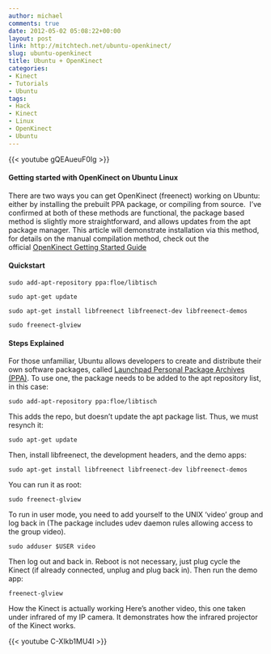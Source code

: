 ```yaml
---
author: michael
comments: true
date: 2012-05-02 05:08:22+00:00
layout: post
link: http://mitchtech.net/ubuntu-openkinect/
slug: ubuntu-openkinect
title: Ubuntu + OpenKinect
categories:
- Kinect
- Tutorials
- Ubuntu
tags:
- Hack
- Kinect
- Linux
- OpenKinect
- Ubuntu
---
```


{{< youtube gQEAueuF0Ig >}}

#### Getting started with OpenKinect on Ubuntu Linux

There are two ways you can get OpenKinect (freenect) working on Ubuntu: either by installing the prebuilt PPA package, or compiling from source.  I’ve confirmed at both of these methods are functional, the package based method is slightly more straightforward, and allows updates from the apt package manager. This article will demonstrate installation via this method, for details on the manual compilation method, check out the official [OpenKinect Getting Started Guide](http://openkinect.org/wiki/Getting_Started#Ubuntu)

#### Quickstart

```
sudo add-apt-repository ppa:floe/libtisch

sudo apt-get update

sudo apt-get install libfreenect libfreenect-dev libfreenect-demos

sudo freenect-glview
```

#### Steps Explained

For those unfamiliar, Ubuntu allows developers to create and distribute their own software packages, called [Launchpad Personal Package Archives (PPA)](https://help.launchpad.net/Packaging/PPA). To use one, the package needs to be added to the apt repository list, in this case:

```
sudo add-apt-repository ppa:floe/libtisch
```

This adds the repo, but doesn’t update the apt package list. Thus, we must resynch it:

```
sudo apt-get update
```

Then, install libfreenect, the development headers, and the demo apps:

```
sudo apt-get install libfreenect libfreenect-dev libfreenect-demos
```

You can run it as root:

```
sudo freenect-glview
```

To run in user mode, you need to add yourself to the UNIX ‘video’ group and log back in (The package includes udev daemon rules allowing access to the group video).

```
sudo adduser $USER video
```

Then log out and back in. Reboot is not necessary, just plug cycle the Kinect (if already connected, unplug and plug back in). Then run the demo app:

```
freenect-glview
```

How the Kinect is actually working
Here’s another video, this one taken under infrared of my IP camera. It demonstrates how the infrared projector of the Kinect works.

{{< youtube C-Xlkb1MU4I >}}

